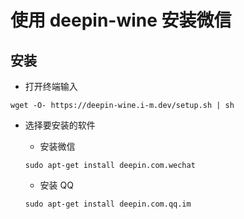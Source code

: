 # 使用 deepin-wine 安装微信

## 安装

- 打开终端输入

```shell
wget -O- https://deepin-wine.i-m.dev/setup.sh | sh
```

- 选择要安装的软件

  - 安装微信

  ```shell
  sudo apt-get install deepin.com.wechat
  ```

  - 安装 QQ

  ```shell
  sudo apt-get install deepin.com.qq.im
  ```
